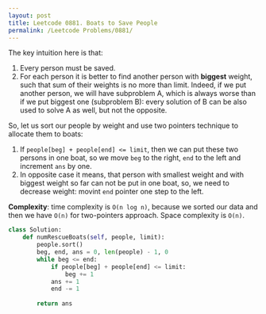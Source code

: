 ```yaml
---
layout: post
title: Leetcode 0881. Boats to Save People
permalink: /Leetcode Problems/0881/
---
```


The key intuition here is that:
1. Every person must be saved.
2. For each person it is better to find another person with **biggest** weight, such that sum of their weights is no more than limit. Indeed, if we put another person, we will have subproblem A, which is always worse than if we put biggest one (subproblem B): every solution of B can be also used to solve A as well, but not the opposite. 

So, let us sort our people by weight and use two pointers technique to allocate them to boats:
1. If `people[beg] + people[end] <= limit`, then we can put these two persons in one boat, so we move `beg` to the right, `end` to the left and increment `ans` by one.
2. In opposite case it means, that person with smallest weight and with biggest weight so far can not be put in one boat, so, we need to decrease weight: movint `end` pointer one step to the left.

**Complexity**: time complexity is `O(n log n)`, because we sorted our data and then we have `O(n)` for two-pointers approach. Space complexity is `O(n)`.

```python
class Solution:
    def numRescueBoats(self, people, limit):
        people.sort()
        beg, end, ans = 0, len(people) - 1, 0
        while beg <= end:
            if people[beg] + people[end] <= limit:
                beg += 1
            ans += 1
            end -= 1
                
        return ans
```